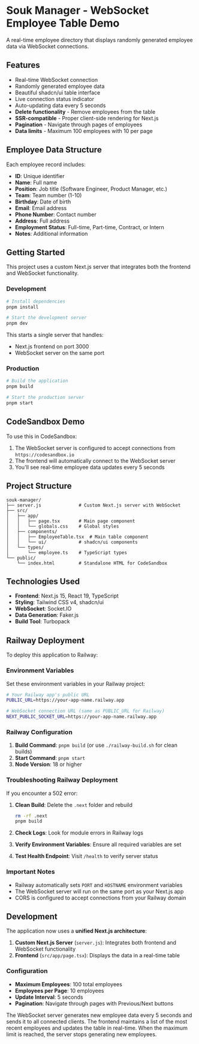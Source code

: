 # Souk Manager - WebSocket Employee Table Demo

A real-time employee directory that displays randomly generated employee data via WebSocket connections.

## Features

- Real-time WebSocket connection
- Randomly generated employee data
- Beautiful shadcn/ui table interface
- Live connection status indicator
- Auto-updating data every 5 seconds
- **Delete functionality** - Remove employees from the table
- **SSR-compatible** - Proper client-side rendering for Next.js
- **Pagination** - Navigate through pages of employees
- **Data limits** - Maximum 100 employees with 10 per page

## Employee Data Structure

Each employee record includes:

- **ID**: Unique identifier
- **Name**: Full name
- **Position**: Job title (Software Engineer, Product Manager, etc.)
- **Team**: Team number (1-10)
- **Birthday**: Date of birth
- **Email**: Email address
- **Phone Number**: Contact number
- **Address**: Full address
- **Employment Status**: Full-time, Part-time, Contract, or Intern
- **Notes**: Additional information

## Getting Started

This project uses a custom Next.js server that integrates both the frontend and WebSocket functionality.

### Development

```bash
# Install dependencies
pnpm install

# Start the development server
pnpm dev
```

This starts a single server that handles:

- Next.js frontend on port 3000
- WebSocket server on the same port

### Production

```bash
# Build the application
pnpm build

# Start the production server
pnpm start
```

## CodeSandbox Demo

To use this in CodeSandbox:

1. The WebSocket server is configured to accept connections from `https://codesandbox.io`
2. The frontend will automatically connect to the WebSocket server
3. You'll see real-time employee data updates every 5 seconds

## Project Structure

```
souk-manager/
├── server.js              # Custom Next.js server with WebSocket
├── src/
│   ├── app/
│   │   ├── page.tsx       # Main page component
│   │   └── globals.css    # Global styles
│   ├── components/
│   │   ├── EmployeeTable.tsx  # Main table component
│   │   └── ui/            # shadcn/ui components
│   └── types/
│       └── employee.ts    # TypeScript types
└── public/
    └── index.html         # Standalone HTML for CodeSandbox
```

## Technologies Used

- **Frontend**: Next.js 15, React 19, TypeScript
- **Styling**: Tailwind CSS v4, shadcn/ui
- **WebSocket**: Socket.IO
- **Data Generation**: Faker.js
- **Build Tool**: Turbopack

## Railway Deployment

To deploy this application to Railway:

### Environment Variables

Set these environment variables in your Railway project:

```bash
# Your Railway app's public URL
PUBLIC_URL=https://your-app-name.railway.app

# WebSocket connection URL (same as PUBLIC_URL for Railway)
NEXT_PUBLIC_SOCKET_URL=https://your-app-name.railway.app
```

### Railway Configuration

1. **Build Command**: `pnpm build` (or use `./railway-build.sh` for clean builds)
2. **Start Command**: `pnpm start`
3. **Node Version**: 18 or higher

### Troubleshooting Railway Deployment

If you encounter a 502 error:

1. **Clean Build**: Delete the `.next` folder and rebuild

   ```bash
   rm -rf .next
   pnpm build
   ```

2. **Check Logs**: Look for module errors in Railway logs
3. **Verify Environment Variables**: Ensure all required variables are set
4. **Test Health Endpoint**: Visit `/health` to verify server status

### Important Notes

- Railway automatically sets `PORT` and `HOSTNAME` environment variables
- The WebSocket server will run on the same port as your Next.js app
- CORS is configured to accept connections from your Railway domain

## Development

The application now uses a **unified Next.js architecture**:

1. **Custom Next.js Server** (`server.js`): Integrates both frontend and WebSocket functionality
2. **Frontend** (`src/app/page.tsx`): Displays the data in a real-time table

### Configuration

- **Maximum Employees**: 100 total employees
- **Employees per Page**: 10 employees
- **Update Interval**: 5 seconds
- **Pagination**: Navigate through pages with Previous/Next buttons

The WebSocket server generates new employee data every 5 seconds and sends it to all connected clients. The frontend maintains a list of the most recent employees and updates the table in real-time. When the maximum limit is reached, the server stops generating new employees.
